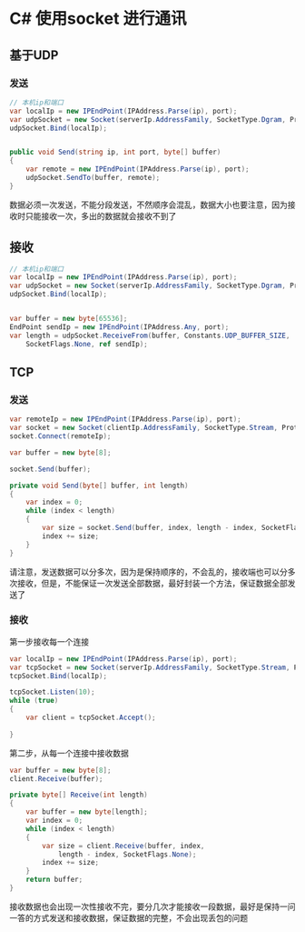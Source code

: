 # C# 使用socket 进行通讯

## 基于UDP

### 发送

```c#
// 本机ip和端口
var localIp = new IPEndPoint(IPAddress.Parse(ip), port);
var udpSocket = new Socket(serverIp.AddressFamily, SocketType.Dgram, ProtocolType.Udp);
udpSocket.Bind(localIp);


public void Send(string ip, int port, byte[] buffer)
{
    var remote = new IPEndPoint(IPAddress.Parse(ip), port);
    udpSocket.SendTo(buffer, remote);
}
```

数据必须一次发送，不能分段发送，不然顺序会混乱，数据大小也要注意，因为接收时只能接收一次，多出的数据就会接收不到了


## 接收

```c#
// 本机ip和端口
var localIp = new IPEndPoint(IPAddress.Parse(ip), port);
var udpSocket = new Socket(serverIp.AddressFamily, SocketType.Dgram, ProtocolType.Udp);
udpSocket.Bind(localIp);


var buffer = new byte[65536];
EndPoint sendIp = new IPEndPoint(IPAddress.Any, port);
var length = udpSocket.ReceiveFrom(buffer, Constants.UDP_BUFFER_SIZE,
    SocketFlags.None, ref sendIp);

```

## TCP

### 发送

```c# 
var remoteIp = new IPEndPoint(IPAddress.Parse(ip), port);
var socket = new Socket(clientIp.AddressFamily, SocketType.Stream, ProtocolType.Tcp);
socket.Connect(remoteIp);

var buffer = new byte[8];

socket.Send(buffer);

private void Send(byte[] buffer, int length)
{
    var index = 0;
    while (index < length)
    {
        var size = socket.Send(buffer, index, length - index, SocketFlags.None);
        index += size;
    }
}
```
请注意，发送数据可以分多次，因为是保持顺序的，不会乱的，接收端也可以分多次接收，但是，不能保证一次发送全部数据，最好封装一个方法，保证数据全部发送了

### 接收

第一步接收每一个连接
```c#
var localIp = new IPEndPoint(IPAddress.Parse(ip), port);
var tcpSocket = new Socket(serverIp.AddressFamily, SocketType.Stream, ProtocolType.Tcp);
tcpSocket.Bind(localIp);

tcpSocket.Listen(10);
while (true)
{
    var client = tcpSocket.Accept();
    
}
```

第二步，从每一个连接中接收数据

```c#
var buffer = new byte[8];
client.Receive(buffer);

private byte[] Receive(int length)
{
    var buffer = new byte[length];
    var index = 0;
    while (index < length)
    {
        var size = client.Receive(buffer, index,
            length - index, SocketFlags.None);
        index += size;
    }
    return buffer;
}
```
接收数据也会出现一次性接收不完，要分几次才能接收一段数据，最好是保持一问一答的方式发送和接收数据，保证数据的完整，不会出现丢包的问题